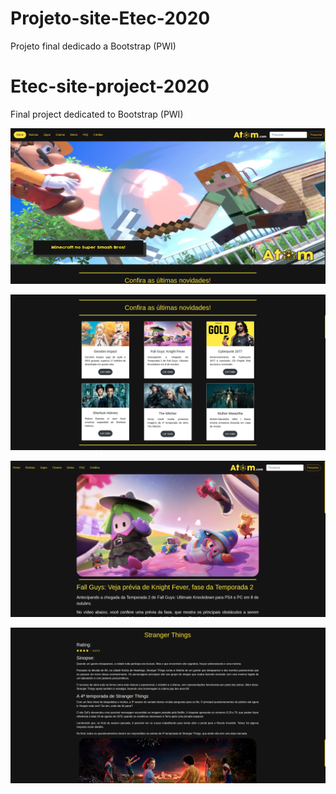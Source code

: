 # Projeto-site-Etec-2020

Projeto final dedicado a Bootstrap (PWI)

# Etec-site-project-2020

Final project dedicated to Bootstrap (PWI)

![img](https://raw.githubusercontent.com/Gustavo2022003/Projeto-site-Etec-2020/master/img/presentation/Captura%20de%20tela%20de%202020-12-22%2008-29-35.png)

![img](https://raw.githubusercontent.com/Gustavo2022003/Projeto-site-Etec-2020/master/img/presentation/Captura%20de%20tela%20de%202020-12-22%2008-30-13.png)

![img](https://raw.githubusercontent.com/Gustavo2022003/Projeto-site-Etec-2020/master/img/presentation/Captura%20de%20tela%20de%202020-12-22%2008-30-31.png)

![img](https://raw.githubusercontent.com/Gustavo2022003/Projeto-site-Etec-2020/master/img/presentation/Captura%20de%20tela%20de%202020-12-22%2008-31-04.png)
